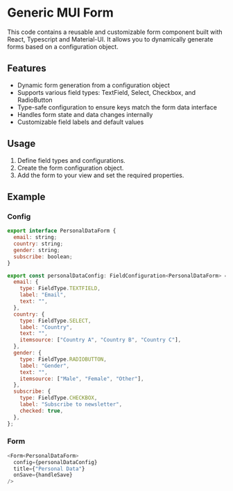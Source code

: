 # Generic MUI Form

This code contains a reusable and customizable form component built with React, Typescript and Material-UI. It allows you to dynamically generate forms based on a configuration object.

## Features

- Dynamic form generation from a configuration object
- Supports various field types: TextField, Select, Checkbox, and RadioButton
- Type-safe configuration to ensure keys match the form data interface
- Handles form state and data changes internally
- Customizable field labels and default values

## Usage

1. Define field types and configurations.
2. Create the form configuration object.
3. Add the form to your view and set the required properties.

## Example

### Config

```js
export interface PersonalDataForm {
  email: string;
  country: string;
  gender: string;
  subscribe: boolean;
}

export const personalDataConfig: FieldConfiguration<PersonalDataForm> = {
  email: {
    type: FieldType.TEXTFIELD,
    label: "Email",
    text: "",
  },
  country: {
    type: FieldType.SELECT,
    label: "Country",
    text: "",
    itemsource: ["Country A", "Country B", "Country C"],
  },
  gender: {
    type: FieldType.RADIOBUTTON,
    label: "Gender",
    text: "",
    itemsource: ["Male", "Female", "Other"],
  },
  subscribe: {
    type: FieldType.CHECKBOX,
    label: "Subscribe to newsletter",
    checked: true,
  },
};
```

### Form

```js
<Form<PersonalDataForm>
  config={personalDataConfig}
  title={"Personal Data"}
  onSave={handleSave}
/>
```

